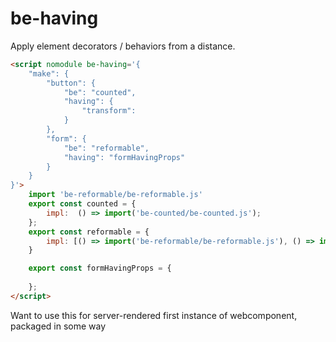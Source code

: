 # be-having

Apply element decorators / behaviors from a distance.

```html
<script nomodule be-having='{
    "make": {
        "button": {
            "be": "counted",
            "having": {
                "transform": 
            }
        },
        "form": {
            "be": "reformable",
            "having": "formHavingProps"
        }
    }
}'> 
    import 'be-reformable/be-reformable.js'
    export const counted = {
        impl:  () => import('be-counted/be-counted.js');
    };
    export const reformable = {
        impl: [() => import('be-reformable/be-reformable.js'), () => import('https://esm.run/be-reformable@0.0.23')]
    }

    export const formHavingProps = {
        
    };
</script>
```

Want to use this for server-rendered first instance of webcomponent, packaged in some way 